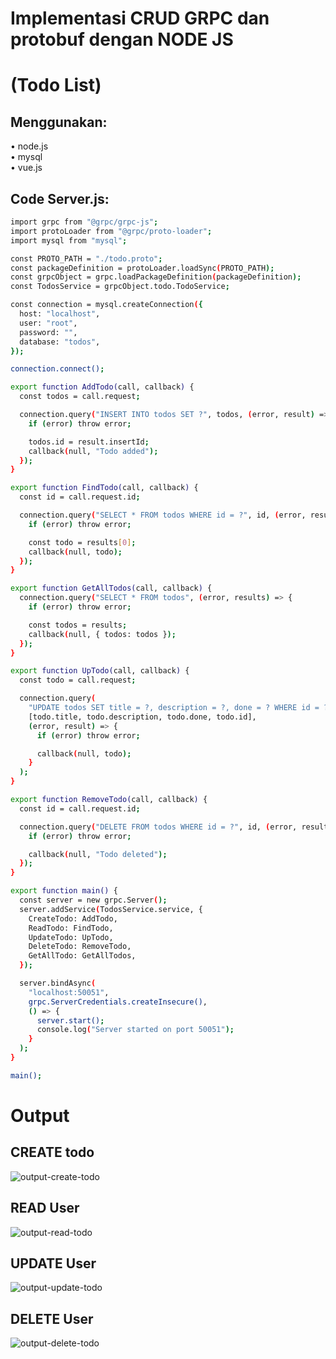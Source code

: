 # Implementasi CRUD GRPC dan protobuf dengan NODE JS
# (Todo List)
## Menggunakan:
• node.js    
• mysql     
• vue.js

## Code Server.js:
```sh
import grpc from "@grpc/grpc-js";
import protoLoader from "@grpc/proto-loader";
import mysql from "mysql";

const PROTO_PATH = "./todo.proto";
const packageDefinition = protoLoader.loadSync(PROTO_PATH);
const grpcObject = grpc.loadPackageDefinition(packageDefinition);
const TodosService = grpcObject.todo.TodoService;

const connection = mysql.createConnection({
  host: "localhost",
  user: "root",
  password: "",
  database: "todos",
});

connection.connect();

export function AddTodo(call, callback) {
  const todos = call.request;

  connection.query("INSERT INTO todos SET ?", todos, (error, result) => {
    if (error) throw error;

    todos.id = result.insertId;
    callback(null, "Todo added");
  });
}

export function FindTodo(call, callback) {
  const id = call.request.id;

  connection.query("SELECT * FROM todos WHERE id = ?", id, (error, results) => {
    if (error) throw error;

    const todo = results[0];
    callback(null, todo);
  });
}

export function GetAllTodos(call, callback) {
  connection.query("SELECT * FROM todos", (error, results) => {
    if (error) throw error;

    const todos = results;
    callback(null, { todos: todos });
  });
}

export function UpTodo(call, callback) {
  const todo = call.request;

  connection.query(
    "UPDATE todos SET title = ?, description = ?, done = ? WHERE id = ?",
    [todo.title, todo.description, todo.done, todo.id],
    (error, result) => {
      if (error) throw error;

      callback(null, todo);
    }
  );
}

export function RemoveTodo(call, callback) {
  const id = call.request.id;

  connection.query("DELETE FROM todos WHERE id = ?", id, (error, result) => {
    if (error) throw error;

    callback(null, "Todo deleted");
  });
}

export function main() {
  const server = new grpc.Server();
  server.addService(TodosService.service, {
    CreateTodo: AddTodo,
    ReadTodo: FindTodo,
    UpdateTodo: UpTodo,
    DeleteTodo: RemoveTodo,
    GetAllTodo: GetAllTodos,
  });

  server.bindAsync(
    "localhost:50051",
    grpc.ServerCredentials.createInsecure(),
    () => {
      server.start();
      console.log("Server started on port 50051");
    }
  );
}

main();
```

# Output
## CREATE todo
![output-create-todo](https://i.ibb.co/ZSxLxfb/Screenshot-2023-04-03-012919.png)

## READ User
![output-read-todo](https://i.ibb.co/0M7jxxq/Screenshot-2023-04-03-013110.png)

## UPDATE User
![output-update-todo](https://i.ibb.co/Vq9ZCL7/Screenshot-2023-04-03-013445.png)

## DELETE User
![output-delete-todo](https://i.ibb.co/vw1LSr2/Screenshot-2023-04-03-013524.png)
